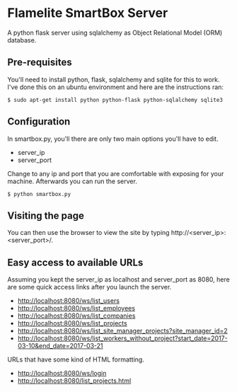 # Flamelite SmartBox Server
A python flask server using sqlalchemy as Object Relational Model (ORM) database.

## Pre-requisites
You'll need to install python, flask, sqlalchemy and sqlite for this to work. I've done this on an ubuntu environment and here are the instructions ran:

```console
$ sudo apt-get install python python-flask python-sqlalchemy sqlite3
```

## Configuration
In smartbox.py, you'll there are only two main options you'll have to edit.
<ul><li>server_ip</li><li>server_port</li></ul>

Change to any ip and port that you are comfortable with exposing for your machine. Afterwards you can run the server.

```console
$ python smartbox.py
```

## Visiting the page
You can then use the browser to view the site by typing http://<server_ip>:<server_port>/.

## Easy access to available URLs
Assuming you kept the server_ip as localhost and server_port as 8080, here are some quick access links after you launch the server.
<ul>
<li><a href='http://localhost:8080/ws/list_users'>http://localhost:8080/ws/list_users</a></li>
<li><a href='http://localhost:8080/ws/list_employees'>http://localhost:8080/ws/list_employees</a></li>
<li><a href='http://localhost:8080/ws/list_companies'>http://localhost:8080/ws/list_companies</a></li>
<li><a href='http://localhost:8080/ws/list_projects'>http://localhost:8080/ws/list_projects</a></li>
<li><a href='http://localhost:8080/ws/list_site_manager_projects?site_manager_id=2'>http://localhost:8080/ws/list_site_manager_projects?site_manager_id=2</a></li>
<li><a href='http://localhost:8080/ws/list_workers_without_project?start_date=2017-03-10&end_date=2017-03-21'>http://localhost:8080/ws/list_workers_without_project?start_date=2017-03-10&end_date=2017-03-21</a></li>
</ul>

URLs that have some kind of HTML formatting.
<ul>
<li><a href='http://localhost:8080/ws/login'>http://localhost:8080/ws/login</a></li>
<li><a href='http://localhost:8080/list_projects.html'>http://localhost:8080/list_projects.html</a></li>
</ul>
